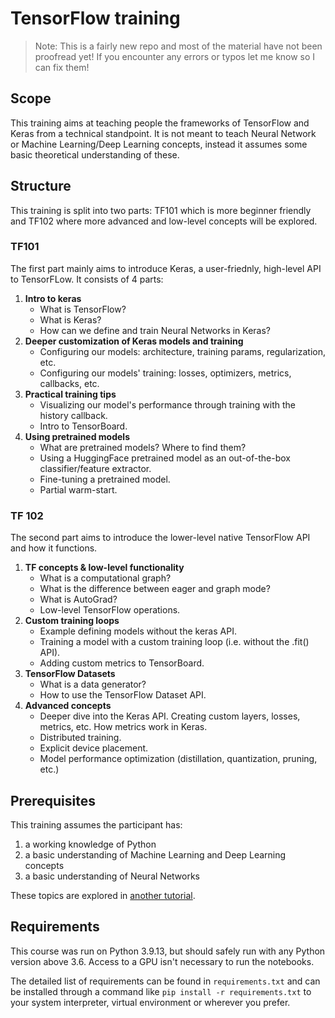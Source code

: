 # TensorFlow training

> Note: This is a fairly new repo and most of the material have not been proofread yet! If you encounter any errors or typos let me know so I can fix them!

## Scope

This training aims at teaching people the frameworks of TensorFlow and Keras from a technical standpoint. It is not meant to teach Neural Network or Machine Learning/Deep Learning concepts, instead it assumes some basic theoretical understanding of these.

## Structure

This training is split into two parts: TF101 which is more beginner friendly and TF102 where more advanced and low-level concepts will be explored.

### TF101

The first part mainly aims to introduce Keras, a user-friednly, high-level API to TensorFLow. It consists of 4 parts:

1. **Intro to keras**
    - What is TensorFlow?
    - What is Keras?
    - How can we define and train Neural Networks in Keras?
2. **Deeper customization of Keras models and training**
    - Configuring our models: architecture, training params, regularization, etc.
    - Configuring our models' training: losses, optimizers, metrics, callbacks, etc.
3. **Practical training tips**
    - Visualizing our model's performance through training with the history callback.
    - Intro to TensorBoard.
4. **Using pretrained models**
    - What are pretrained models? Where to find them? 
    - Using a HuggingFace pretrained model as an out-of-the-box classifier/feature extractor.
    - Fine-tuning a pretrained model.
    - Partial warm-start.

### TF 102

The second part aims to introduce the lower-level native TensorFlow API and how it functions.

1. **TF concepts & low-level functionality**
    - What is a computational graph?
    - What is the difference between eager and graph mode?
    - What is AutoGrad?
    - Low-level TensorFlow operations.
2. **Custom training loops**
    - Example defining models without the keras API.
    - Training a model with a custom training loop (i.e. without the .fit() API).
    - Adding custom metrics to TensorBoard.
3. **TensorFlow Datasets**
    - What is a data generator?
    - How to use the TensorFlow Dataset API.
4. **Advanced concepts**
    - Deeper dive into the Keras API. Creating custom layers, losses, metrics, etc. How metrics work in Keras.
    - Distributed training.
    - Explicit device placement.
    - Model performance optimization (distillation, quantization, pruning, etc.)

## Prerequisites

This training assumes the participant has:

1. a working knowledge of Python
2. a basic understanding of Machine Learning and Deep Learning concepts
3. a basic understanding of Neural Networks

These topics are explored in [another tutorial](https://github.com/djib2011/python_ml_tutorial).

## Requirements

This course was run on Python 3.9.13, but should safely run with any Python version above 3.6. Access to a GPU isn't necessary to run the notebooks.  

The detailed list of requirements can be found in `requirements.txt` and can be installed through a command like `pip install -r requirements.txt` to your system interpreter, virtual environment or wherever you prefer. 

